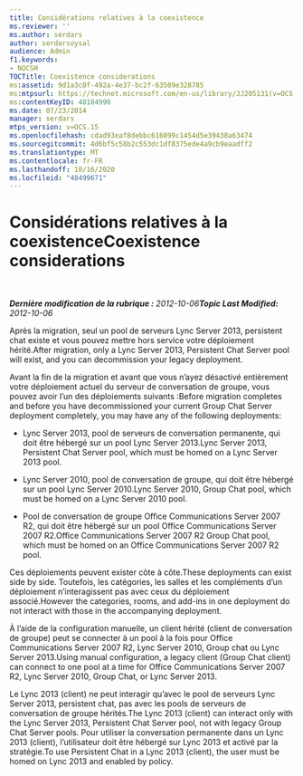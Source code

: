 ```yaml
---
title: Considérations relatives à la coexistence
ms.reviewer: ''
ms.author: serdars
author: serdarsoysal
audience: Admin
f1.keywords:
- NOCSH
TOCTitle: Coexistence considerations
ms:assetid: 9d1a3c0f-492a-4e37-bc2f-63509e328785
ms:mtpsurl: https://technet.microsoft.com/en-us/library/JJ205131(v=OCS.15)
ms:contentKeyID: 48184990
ms.date: 07/23/2014
manager: serdars
mtps_version: v=OCS.15
ms.openlocfilehash: cdad93eaf8debbc616099c1454d5e39438a63474
ms.sourcegitcommit: 4d6bf5c58b2c553dc1df8375ede4a9cb9eaadff2
ms.translationtype: MT
ms.contentlocale: fr-FR
ms.lasthandoff: 10/16/2020
ms.locfileid: "48499671"
---
```

# <a name="coexistence-considerations"></a><span data-ttu-id="ade31-102">Considérations relatives à la coexistence</span><span class="sxs-lookup"><span data-stu-id="ade31-102">Coexistence considerations</span></span>

<div data-xmlns="http://www.w3.org/1999/xhtml">

<div class="topic" data-xmlns="http://www.w3.org/1999/xhtml" data-msxsl="urn:schemas-microsoft-com:xslt" data-cs="https://msdn.microsoft.com/">

<div data-asp="https://msdn2.microsoft.com/asp">



</div>

<div id="mainSection">

<div id="mainBody">

<span> </span>

<span data-ttu-id="ade31-103">_**Dernière modification de la rubrique :** 2012-10-06_</span><span class="sxs-lookup"><span data-stu-id="ade31-103">_**Topic Last Modified:** 2012-10-06_</span></span>

<span data-ttu-id="ade31-104">Après la migration, seul un pool de serveurs Lync Server 2013, persistent chat existe et vous pouvez mettre hors service votre déploiement hérité.</span><span class="sxs-lookup"><span data-stu-id="ade31-104">After migration, only a Lync Server 2013, Persistent Chat Server pool will exist, and you can decommission your legacy deployment.</span></span>

<span data-ttu-id="ade31-105">Avant la fin de la migration et avant que vous n’ayez désactivé entièrement votre déploiement actuel du serveur de conversation de groupe, vous pouvez avoir l’un des déploiements suivants :</span><span class="sxs-lookup"><span data-stu-id="ade31-105">Before migration completes and before you have decommissioned your current Group Chat Server deployment completely, you may have any of the following deployments:</span></span>

  - <span data-ttu-id="ade31-106">Lync Server 2013, pool de serveurs de conversation permanente, qui doit être hébergé sur un pool Lync Server 2013.</span><span class="sxs-lookup"><span data-stu-id="ade31-106">Lync Server 2013, Persistent Chat Server pool, which must be homed on a Lync Server 2013 pool.</span></span>

  - <span data-ttu-id="ade31-107">Lync Server 2010, pool de conversation de groupe, qui doit être hébergé sur un pool Lync Server 2010.</span><span class="sxs-lookup"><span data-stu-id="ade31-107">Lync Server 2010, Group Chat pool, which must be homed on a Lync Server 2010 pool.</span></span>

  - <span data-ttu-id="ade31-108">Pool de conversation de groupe Office Communications Server 2007 R2, qui doit être hébergé sur un pool Office Communications Server 2007 R2.</span><span class="sxs-lookup"><span data-stu-id="ade31-108">Office Communications Server 2007 R2 Group Chat pool, which must be homed on an Office Communications Server 2007 R2 pool.</span></span>

<span data-ttu-id="ade31-109">Ces déploiements peuvent exister côte à côte.</span><span class="sxs-lookup"><span data-stu-id="ade31-109">These deployments can exist side by side.</span></span> <span data-ttu-id="ade31-110">Toutefois, les catégories, les salles et les compléments d’un déploiement n’interagissent pas avec ceux du déploiement associé.</span><span class="sxs-lookup"><span data-stu-id="ade31-110">However the categories, rooms, and add-ins in one deployment do not interact with those in the accompanying deployment.</span></span>

<span data-ttu-id="ade31-111">À l’aide de la configuration manuelle, un client hérité (client de conversation de groupe) peut se connecter à un pool à la fois pour Office Communications Server 2007 R2, Lync Server 2010, Group chat ou Lync Server 2013.</span><span class="sxs-lookup"><span data-stu-id="ade31-111">Using manual configuration, a legacy client (Group Chat client) can connect to one pool at a time for Office Communications Server 2007 R2, Lync Server 2010, Group Chat, or Lync Server 2013.</span></span>

<span data-ttu-id="ade31-112">Le Lync 2013 (client) ne peut interagir qu’avec le pool de serveurs Lync Server 2013, persistent chat, pas avec les pools de serveurs de conversation de groupe hérités.</span><span class="sxs-lookup"><span data-stu-id="ade31-112">The Lync 2013 (client) can interact only with the Lync Server 2013, Persistent Chat Server pool, not with legacy Group Chat Server pools.</span></span> <span data-ttu-id="ade31-113">Pour utiliser la conversation permanente dans un Lync 2013 (client), l’utilisateur doit être hébergé sur Lync 2013 et activé par la stratégie.</span><span class="sxs-lookup"><span data-stu-id="ade31-113">To use Persistent Chat in a Lync 2013 (client), the user must be homed on Lync 2013 and enabled by policy.</span></span>

</div>

<span> </span>

</div>

</div>

</div>


